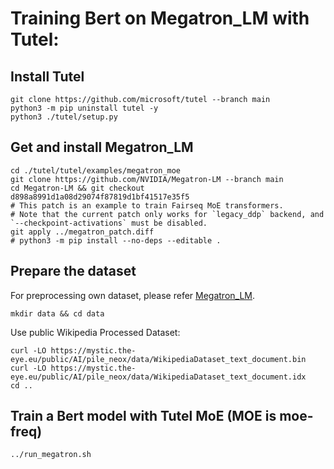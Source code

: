# Training Bert on Megatron_LM with Tutel:
## Install Tutel
```shell
git clone https://github.com/microsoft/tutel --branch main
python3 -m pip uninstall tutel -y
python3 ./tutel/setup.py
```

## Get and install Megatron_LM
```shell
cd ./tutel/tutel/examples/megatron_moe
git clone https://github.com/NVIDIA/Megatron-LM --branch main
cd Megatron-LM && git checkout d898a8991d1a08d29074f87819d1bf41517e35f5
# This patch is an example to train Fairseq MoE transformers.
# Note that the current patch only works for `legacy_ddp` backend, and `--checkpoint-activations` must be disabled.
git apply ../megatron_patch.diff
# python3 -m pip install --no-deps --editable .
```

## Prepare the dataset
For preprocessing own dataset, please refer [Megatron_LM](https://github.com/NVIDIA/Megatron-LM#data-preprocessing).
```shell
mkdir data && cd data
```

Use public Wikipedia Processed Dataset:
```shell
curl -LO https://mystic.the-eye.eu/public/AI/pile_neox/data/WikipediaDataset_text_document.bin
curl -LO https://mystic.the-eye.eu/public/AI/pile_neox/data/WikipediaDataset_text_document.idx
cd ..
```

## Train a Bert model with Tutel MoE (MOE is moe-freq)
```shell
../run_megatron.sh
```